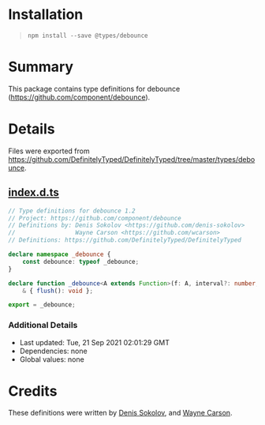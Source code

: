 # Installation
> `npm install --save @types/debounce`

# Summary
This package contains type definitions for debounce (https://github.com/component/debounce).

# Details
Files were exported from https://github.com/DefinitelyTyped/DefinitelyTyped/tree/master/types/debounce.
## [index.d.ts](https://github.com/DefinitelyTyped/DefinitelyTyped/tree/master/types/debounce/index.d.ts)
````ts
// Type definitions for debounce 1.2
// Project: https://github.com/component/debounce
// Definitions by: Denis Sokolov <https://github.com/denis-sokolov>
//                 Wayne Carson <https://github.com/wcarson>
// Definitions: https://github.com/DefinitelyTyped/DefinitelyTyped

declare namespace _debounce {
    const debounce: typeof _debounce;
}

declare function _debounce<A extends Function>(f: A, interval?: number, immediate?: boolean): A & { clear(): void; }
    & { flush(): void };

export = _debounce;

````

### Additional Details
 * Last updated: Tue, 21 Sep 2021 02:01:29 GMT
 * Dependencies: none
 * Global values: none

# Credits
These definitions were written by [Denis Sokolov](https://github.com/denis-sokolov), and [Wayne Carson](https://github.com/wcarson).
